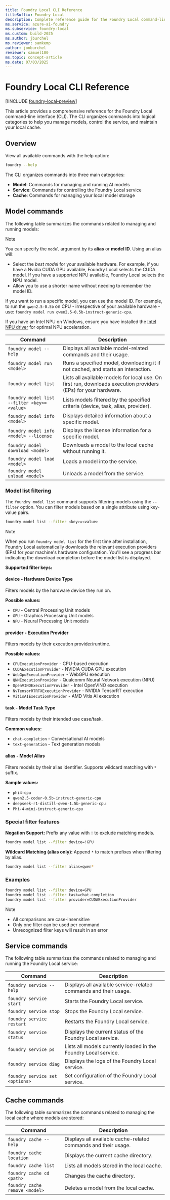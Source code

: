 ```yaml
---
title: Foundry Local CLI Reference
titleSuffix: Foundry Local
description: Complete reference guide for the Foundry Local command-line interface.
ms.service: azure-ai-foundry
ms.subservice: foundry-local
ms.custom: build-2025
ms.author: jburchel
ms.reviewer: samkemp
author: jonburchel
reviewer: samuel100
ms.topic: concept-article
ms.date: 07/03/2025
---
```


# Foundry Local CLI Reference

[!INCLUDE [foundry-local-preview](./../includes/foundry-local-preview.md)]

This article provides a comprehensive reference for the Foundry Local command-line interface (CLI). The CLI organizes commands into logical categories to help you manage models, control the service, and maintain your local cache.

## Overview

View all available commands with the help option:

```bash
foundry --help
```

The CLI organizes commands into three main categories:

- **Model**: Commands for managing and running AI models
- **Service**: Commands for controlling the Foundry Local service
- **Cache**: Commands for managing your local model storage

## Model commands

The following table summarizes the commands related to managing and running models:

> [!NOTE]
> You can specify the `model` argument by its **alias** or **model ID**. Using an alias will:
>
> - Select the _best model_ for your available hardware. For example, if you have a Nvidia CUDA GPU available, Foundry Local selects the CUDA model. If you have a supported NPU available, Foundry Local selects the NPU model.
> - Allow you to use a shorter name without needing to remember the model ID.
>
> If you want to run a specific model, you can use the model ID. For example, to run the `qwen2.5-0.5b` on CPU - irrespective of your available hardware - use: `foundry model run qwen2.5-0.5b-instruct-generic-cpu`.
>
> If you have an Intel NPU on Windows, ensure you have installed the [Intel NPU driver](https://www.intel.com/content/www/us/en/download/794734/intel-npu-driver-windows.html) for optimal NPU acceleration.

| **Command**                                 | **Description**                                                                                                |
| ------------------------------------------- | -------------------------------------------------------------------------------------------------------------- |
| `foundry model --help`                      | Displays all available model-related commands and their usage.                                                 |
| `foundry model run <model>`                 | Runs a specified model, downloading it if not cached, and starts an interaction.                               |
| `foundry model list`                        | Lists all available models for local use. On first run, downloads execution providers (EPs) for your hardware. |
| `foundry model list --filter <key>=<value>` | Lists models filtered by the specified criteria (device, task, alias, provider).                               |
| `foundry model info <model>`                | Displays detailed information about a specific model.                                                          |
| `foundry model info <model> --license`      | Displays the license information for a specific model.                                                         |
| `foundry model download <model>`            | Downloads a model to the local cache without running it.                                                       |
| `foundry model load <model>`                | Loads a model into the service.                                                                                |
| `foundry model unload <model>`              | Unloads a model from the service.                                                                              |

### Model list filtering

The `foundry model list` command supports filtering models using the `--filter` option. You can filter models based on a single attribute using key-value pairs.

```bash
foundry model list --filter <key>=<value>
```

> [!NOTE]
> When you run `foundry model list` for the first time after installation, Foundry Local automatically downloads the relevant execution providers (EPs) for your machine's hardware configuration. You'll see a progress bar indicating the download completion before the model list is displayed.

**Supported filter keys:**

#### device - Hardware Device Type

Filters models by the hardware device they run on.

**Possible values:**

- `CPU` - Central Processing Unit models
- `GPU` - Graphics Processing Unit models
- `NPU` - Neural Processing Unit models

#### provider - Execution Provider

Filters models by their execution provider/runtime.

**Possible values:**

- `CPUExecutionProvider` - CPU-based execution
- `CUDAExecutionProvider` - NVIDIA CUDA GPU execution
- `WebGpuExecutionProvider` - WebGPU execution
- `QNNExecutionProvider` - Qualcomm Neural Network execution (NPU)
- `OpenVINOExecutionProvider` - Intel OpenVINO execution
- `NvTensorRTRTXExecutionProvider` - NVIDIA TensorRT execution
- `VitisAIExecutionProvider` - AMD Vitis AI execution

#### task - Model Task Type

Filters models by their intended use case/task.

**Common values:**

- `chat-completion` - Conversational AI models
- `text-generation` - Text generation models

#### alias - Model Alias

Filters models by their alias identifier. Supports wildcard matching with `*` suffix.

**Sample values:**

- `phi4-cpu`
- `qwen2.5-coder-0.5b-instruct-generic-cpu`
- `deepseek-r1-distill-qwen-1.5b-generic-cpu`
- `Phi-4-mini-instruct-generic-cpu`

### Special filter features

**Negation Support:** Prefix any value with `!` to exclude matching models.

```bash
foundry model list --filter device=!GPU
```

**Wildcard Matching (alias only):** Append `*` to match prefixes when filtering by alias.

```bash
foundry model list --filter alias=qwen*
```

### Examples

```bash
foundry model list --filter device=GPU
foundry model list --filter task=chat-completion
foundry model list --filter provider=CUDAExecutionProvider
```

> [!NOTE]
>
> - All comparisons are case-insensitive
> - Only one filter can be used per command
> - Unrecognized filter keys will result in an error

## Service commands

The following table summarizes the commands related to managing and running the Foundry Local service:

| **Command**                     | **Description**                                                  |
| ------------------------------- | ---------------------------------------------------------------- |
| `foundry service --help`        | Displays all available service-related commands and their usage. |
| `foundry service start`         | Starts the Foundry Local service.                                |
| `foundry service stop`          | Stops the Foundry Local service.                                 |
| `foundry service restart`       | Restarts the Foundry Local service.                              |
| `foundry service status`        | Displays the current status of the Foundry Local service.        |
| `foundry service ps`            | Lists all models currently loaded in the Foundry Local service.  |
| `foundry service diag`          | Displays the logs of the Foundry Local service.                  |
| `foundry service set <options>` | Set configuration of the Foundry Local service.                  |

## Cache commands

The following table summarizes the commands related to managing the local cache where models are stored:

| **Command**                    | **Description**                                                |
| ------------------------------ | -------------------------------------------------------------- |
| `foundry cache --help`         | Displays all available cache-related commands and their usage. |
| `foundry cache location`       | Displays the current cache directory.                          |
| `foundry cache list`           | Lists all models stored in the local cache.                    |
| `foundry cache cd <path>`      | Changes the cache directory.                                   |
| `foundry cache remove <model>` | Deletes a model from the local cache.                          |
